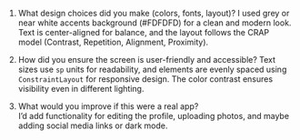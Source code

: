 1. What design choices did you make (colors, fonts, layout)?
I used grey or near white accents background (#FDFDFD) for a clean and modern look.  
Text is center-aligned for balance, and the layout follows the CRAP model (Contrast, Repetition, Alignment, Proximity).  

2. How did you ensure the screen is user-friendly and accessible?
Text sizes use `sp` units for readability, and elements are evenly spaced using `ConstraintLayout` for responsive design. 
The color contrast ensures visibility even in different lighting.  

3. What would you improve if this were a real app?  
I’d add functionality for editing the profile, uploading photos, and maybe adding social media links or dark mode.
